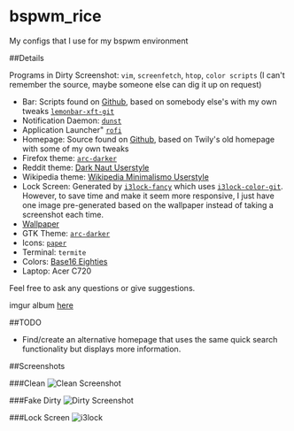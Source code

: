 # bspwm_rice
My configs that I use for my bspwm environment

##Details

Programs in Dirty Screenshot: `vim`, `screenfetch`, `htop`, `color scripts` (I can't remember the source, maybe someone else can dig it up on request)

 * Bar: Scripts found on [Github](https://github.com/zachbwh/bspwm_rice), based on somebody else's with my own tweaks [`lemonbar-xft-git`]( https://github.com/krypt-n/bar)
 * Notification Daemon: [`dunst`](https://github.com/knopwob/dunst)
 * Application Launcher" [`rofi`](https://github.com/DaveDavenport/rofi)
 * Homepage: Source found on [Github](https://github.com/zachbwh/bspwm_rice), based on Twily's old homepage with some of my own tweaks
 * Firefox theme: [`arc-darker`](https://github.com/horst3180/arc-firefox-theme)
 * Reddit theme: [Dark Naut Userstyle](https://userstyles.org/styles/118049/reddit-dark-naut-style)
 * Wikipedia theme: [Wikipedia Minimalismo Userstyle](https://userstyles.org/styles/100852/wikipedia-minimalismo)
 * Lock Screen: Generated by [`i3lock-fancy`](https://github.com/meskarune/i3lock-fancy) which uses [`i3lock-color-git`]( https://github.com/eBrnd/i3lock-color). However, to save time and make it seem more responsive, I just have one image pre-generated based on the wallpaper instead of taking a screenshot each time.
 * [Wallpaper](http://i.imgur.com/fp0Jtgr.jpg)
 * GTK Theme: [`arc-darker`](https://github.com/horst3180/Arc-theme)
 * Icons: [`paper`](https://github.com/snwh/paper-icon-theme)
 * Terminal: `termite`
 * Colors: [Base16 Eighties](https://github.com/chriskempson/base16)
 * Laptop: Acer C720

Feel free to ask any questions or give suggestions.

imgur album [here](https://imgur.com/a/fQHzj)

##TODO
 * Find/create an alternative homepage that uses the same quick search functionality but displays more information.

##Screenshots

###Clean
![Clean Screenshot](https://i.imgur.com/k1W3kA6.png)

###Fake Dirty
![Dirty Screenshot](https://i.imgur.com/URT6fGT.png)

###Lock Screen
![i3lock](https://i.imgur.com/SWgq5wx.png)
